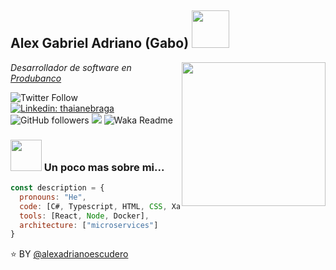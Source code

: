 <h2>Alex Gabriel Adriano (Gabo) <img src="https://media.giphy.com/media/eIxfqYj49VsaTbFKJ4/giphy.gif" width="60"></h2> 
<img align='right' src="https://media.giphy.com/media/M9gbBd9nbDrOTu1Mqx/giphy.gif" width="230">
<p><em>Desarrollador de software en <a href="https://www.produbanco.com.ec/">Produbanco</a>
  
</em></p>

![Twitter Follow](https://img.shields.io/twitter/follow/misteranmol?label=Follow)
[![Linkedin: thaianebraga](https://img.shields.io/badge/-anmol-blue?style=flat-square&logo=Linkedin&logoColor=white&link=https://www.linkedin.com/in/anmol-p-singh/)](https://www.linkedin.com/in/anmol-p-singh/)
![GitHub followers](https://img.shields.io/github/followers/anmol098?label=Follow&style=social)
![](https://visitor-badge.glitch.me/badge?page_id=anmol098.anmol098)
![Waka Readme](https://github.com/anmol098/anmol098/workflows/Waka%20Readme/badge.svg)

### <img src="https://media.giphy.com/media/12oufCB0MyZ1Go/giphy.gif" width="50"> Un poco mas sobre mi...   

```javascript
const description = {
  pronouns: "He",
  code: [C#, Typescript, HTML, CSS, Xamarin, Python, Android, .Net Core],
  tools: [React, Node, Docker],
  architecture: ["microservices"]
}
```


⭐️ BY [@alexadrianoescudero](https://github.com/alexadrianoescudero)


<!--
**alexadrianoescudero/alexadrianoescudero** is a ✨ _special_ ✨ repository because its `README.md` (this file) appears on your GitHub profile.

Here are some ideas to get you started:

- 🔭 I’m currently working on ...
- 🌱 I’m currently learning ...
- 👯 I’m looking to collaborate on ...
- 🤔 I’m looking for help with ...
- 💬 Ask me about ...
- 📫 How to reach me: ...
- 😄 Pronouns: ...
- ⚡ Fun fact: ...
-->
